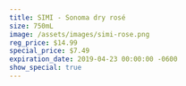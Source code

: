 ```yaml
---
title: SIMI - Sonoma dry rosé
size: 750mL
image: /assets/images/simi-rose.png
reg_price: $14.99
special_price: $7.49
expiration_date: 2019-04-23 00:00:00 -0600
show_special: true
---
```


